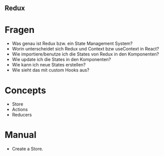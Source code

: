 ## Redux

# Fragen

- Was genau ist Redux bzw. ein State Management System?
- Worin unterscheidet sich Redux und Context bzw useContext in React?
- Wie importiere/benutze ich die States von Redux in den Komponenten?
- Wie update ich die States in den Komponenten?
- Wie kann ich neue States erstellen?
- Wie sieht das mit custom Hooks aus?

# Concepts

- Store
- Actions
- Reducers

# Manual

- Create a Store.
